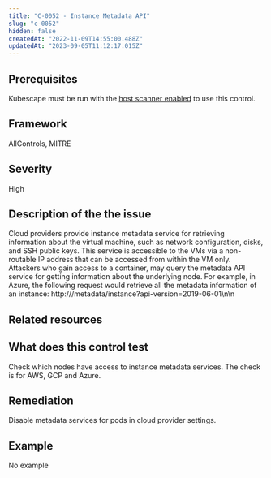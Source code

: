 ```yaml
---
title: "C-0052 - Instance Metadata API"
slug: "c-0052"
hidden: false
createdAt: "2022-11-09T14:55:00.488Z"
updatedAt: "2023-09-05T11:12:17.015Z"
---
```

## Prerequisites
Kubescape must be run with the [host scanner enabled](/docs/scanning/#the-host-scanner) to use this control.
## Framework
AllControls, MITRE
## Severity
High
## Description of the the issue
Cloud providers provide instance metadata service for retrieving information about the virtual machine, such as network configuration, disks, and SSH public keys. This service is accessible to the VMs via a non-routable IP address that can be accessed from within the VM only. Attackers who gain access to a container, may query the metadata API service for getting information about the underlying node. For example, in Azure, the following request would retrieve all the metadata information of an instance: http:///metadata/instance?api-version=2019-06-01\n\n
## Related resources

## What does this control test
Check which nodes have access to instance metadata services. The check is for AWS, GCP and Azure.
## Remediation
Disable metadata services for pods in cloud provider settings.
## Example
No example